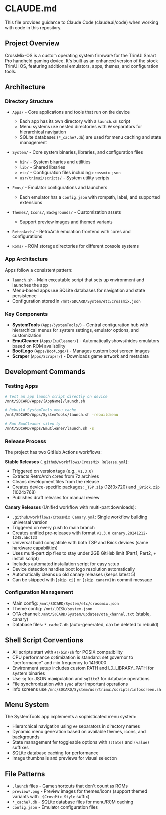 # CLAUDE.md

This file provides guidance to Claude Code (claude.ai/code) when working with code in this repository.

## Project Overview

CrossMix-OS is a custom operating system firmware for the TrimUI Smart Pro handheld gaming device. It's built as an enhanced version of the stock TrimUI OS, featuring additional emulators, apps, themes, and configuration tools.

## Architecture

### Directory Structure

- `Apps/` - Core applications and tools that run on the device
  - Each app has its own directory with a `launch.sh` script
  - Menu systems use nested directories with `##` separators for hierarchical navigation
  - SQLite databases (`*_cache7.db`) are used for menu caching and state management

- `System/` - Core system binaries, libraries, and configuration files
  - `bin/` - System binaries and utilities
  - `lib/` - Shared libraries
  - `etc/` - Configuration files including `crossmix.json`
  - `usr/trimui/scripts/` - System utility scripts

- `Emus/` - Emulator configurations and launchers
  - Each emulator has a `config.json` with rompath, label, and supported extensions

- `Themes/`, `Icons/`, `Backgrounds/` - Customization assets
  - Support preview images and themed variants

- `RetroArch/` - RetroArch emulation frontend with cores and configurations

- `Roms/` - ROM storage directories for different console systems

### App Architecture

Apps follow a consistent pattern:
- `launch.sh` - Main executable script that sets up environment and launches the app
- Menu-based apps use SQLite databases for navigation and state persistence
- Configuration stored in `/mnt/SDCARD/System/etc/crossmix.json`

### Key Components

- **SystemTools** (`Apps/SystemTools/`) - Central configuration hub with hierarchical menus for system settings, emulator options, and customization
- **EmuCleaner** (`Apps/EmuCleaner/`) - Automatically shows/hides emulators based on ROM availability  
- **BootLogo** (`Apps/BootLogo/`) - Manages custom boot screen images
- **Scraper** (`Apps/Scraper/`) - Downloads game artwork and metadata

## Development Commands

### Testing Apps
```bash
# Test an app launch script directly on device
/mnt/SDCARD/Apps/[AppName]/launch.sh

# Rebuild SystemTools menu cache
/mnt/SDCARD/Apps/SystemTools/launch.sh -rebuildmenu

# Run EmuCleaner silently
/mnt/SDCARD/Apps/EmuCleaner/launch.sh -s
```

### Release Process
The project has two GitHub Actions workflows:

**Stable Releases** (`.github/workflows/CrossMix Release.yml`):
- Triggered on version tags (e.g., `v1.3.0`)
- Extracts RetroArch cores from 7z archives
- Cleans development files from the release
- Creates device-specific packages: `_TSP.zip` (1280x720) and `_Brick.zip` (1024x768)
- Publishes draft releases for manual review

**Canary Releases** (Unified workflow with multi-part downloads):
- `.github/workflows/CrossMix Canary.yml`: Single workflow building universal version
- Triggered on every push to main branch 
- Creates unified pre-releases with format `v1.3.0-canary.20241212-1245.abc123`
- Universal build compatible with both TSP and Brick devices (same hardware capabilities)
- Uses multi-part zip files to stay under 2GB GitHub limit (Part1, Part2, + install script)
- Includes automated installation script for easy setup
- Device detection handles boot logo resolution automatically
- Automatically cleans up old canary releases (keeps latest 5)
- Can be skipped with `[skip ci]` or `[skip canary]` in commit message

### Configuration Management
- Main config: `/mnt/SDCARD/System/etc/crossmix.json`
- Theme config: `/mnt/UDISK/system.json` 
- OTA channel: `/mnt/SDCARD/System/updates/ota_channel.txt` (stable, canary)
- Database files: `*_cache7.db` (auto-generated, can be deleted to rebuild)

## Shell Script Conventions

- All scripts start with `#!/bin/sh` for POSIX compatibility
- CPU performance optimization is standard: set governor to "performance" and min frequency to 1416000
- Environment setup includes custom PATH and LD_LIBRARY_PATH for system binaries
- Use `jq` for JSON manipulation and `sqlite3` for database operations
- File synchronization with `sync` after important operations
- Info screens use `/mnt/SDCARD/System/usr/trimui/scripts/infoscreen.sh`

## Menu System

The SystemTools app implements a sophisticated menu system:
- Hierarchical navigation using `##` separators in directory names
- Dynamic menu generation based on available themes, icons, and backgrounds
- State management for toggleable options with `(state)` and `(value)` suffixes
- SQLite database caching for performance
- Image thumbnails and previews for visual selection

## File Patterns

- `.launch` files - Game shortcuts that don't count as ROMs
- `preview*.png` - Preview images for themes/icons (support themed variants with `_$CrossMix_Style` suffix)
- `*_cache7.db` - SQLite database files for menu/ROM caching
- `config.json` - Emulator configuration files